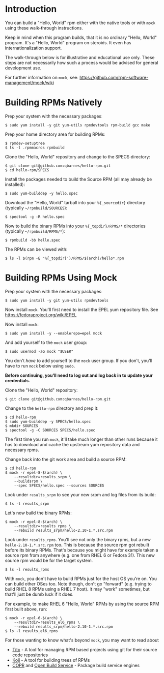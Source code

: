 # Introduction

You can build a "Hello, World" rpm either with the native tools or
with `mock` using these walk-through instructions.

Keep in mind when this program builds, that it is no ordinary
"Hello, World" program.  It's a "Hello, World" program on steroids.
It even has internationalization support.

The walk-through below is for illustrative and educational use only.
These steps are not necessarily how such a process would be advised
for general development use.

For further information on `mock`, see:
https://github.com/rpm-software-management/mock/wiki

# Building RPMs Natively

Prep your system with the necessary packages:
```
$ sudo yum install -y git yum-utils rpmdevtools rpm-build gcc make
```

Prep your home directory area for building RPMs:
```
$ rpmdev-setuptree
$ ls -l .rpmmacros rpmbuild
```

Clone the "Hello, World" repository and change to the SPECS directory:
```
$ git clone git@github.com:qbarnes/hello-rpm.git
$ cd hello-rpm/SPECS
```

Install the packages needed to build the Source RPM (all may already be
installed):
```
$ sudo yum-builddep -y hello.spec
```

Download the "Hello, World" tarball into your `%{_sourcedir}` directory
(typically `~/rpmbuild/SOURCES`):
```
$ spectool -g -R hello.spec
```

Now to build the binary RPMs into your `%{_topdir}/RPMS/*` directories
(typically `~/rpmbuild/RPMS/*`):
```
$ rpmbuild -bb hello.spec
```

The RPMs can be viewed with:
```
$ ls -l $(rpm -E '%{_topdir}')/RPMS/$(arch)/hello*.rpm
```

# Building RPMs Using Mock

Prep your system with the necessary packages:
```
$ sudo yum install -y git yum-utils rpmdevtools
```

Now install `mock`.  You'll first need to install the EPEL yum
repository file.  See https://fedoraproject.org/wiki/EPEL

Now install `mock`:
```
$ sudo yum install -y --enablerepo=epel mock
```

And add yourself to the `mock` user group:
```
$ sudo usermod -aG mock "$USER"
```

You don't _have_ to add yourself to the `mock` user group.  If you
don't, you'll have to run `mock` below using `sudo`.

**Before continuing, you'll need to log out and log back in to update your
credentials.**

Clone the "Hello, World" repository:
```
$ git clone git@github.com:qbarnes/hello-rpm.git
```

Change to the `hello-rpm` directory and prep it:
```
$ cd hello-rpm
$ sudo yum-builddep -y SPECS/hello.spec
$ mkdir SOURCES
$ spectool -g -C SOURCES SPECS/hello.spec
```

The first time you run `mock`, it'll take much longer than other
runs because it has to download and cache the upstream yum
repository data and necessary rpms.

Change back into the git work area and build a source RPM:
```
$ cd hello-rpm
$ mock -r epel-8-$(arch) \
    --resultdir=results_srpm \
    --buildsrpm \
    --spec SPECS/hello.spec --sources SOURCES
```

Look under `results_srpm` to see your new srpm and log files from its build:
```
$ ls -l results_srpm
```

Let's now build the binary RPMs:
```
$ mock -r epel-8-$(arch) \
    --resultdir=results_rpms \
    --rebuild results_srpm/hello-2.10-1.*.src.rpm
```

Look under `results_rpms`.  You'll see not only the binary rpms, but
a new `hello-2.10-1.*.src.rpm` too.  This is because the source rpm
got rebuilt before its binary RPMs.  That's because you might have
for example taken a source rpm from anywhere (e.g. one from RHEL 6
or Fedora 31).  This new source rpm would be for the target system.
```
$ ls -l results_rpms
```

With `mock`, you don't have to build RPMs just for the host OS
you're on.  You can build other OSes too.  Note though, don't go
"forward" (e.g. trying to build RHEL 8 RPMs using a RHEL 7 host).
It may "work" sometimes, but that'll just be dumb luck if it does.

For example, to make RHEL 6 "Hello, World" RPMs by using the
source RPM first built above, run:
```
$ mock -r epel-6-$(arch) \
    --resultdir=results_el6_rpms \
    --rebuild results_srpm/hello-2.10-1.*.src.rpm
$ ls -l results_el6_rpms
```

For those wanting to know what's beyond `mock`, you may want to
read about
* [Tito](https://github.com/rpm-software-management/tito/blob/master/README.md) - A tool for managing RPM based projects using git for their source code repositories
* [Koji](https://fedoraproject.org/wiki/Koji) - A tool for building trees of RPMs
* [COPR](https://developer.fedoraproject.org/deployment/copr/about.html) and [Open Build Service](https://openbuildservice.org/) - Package build service engines
